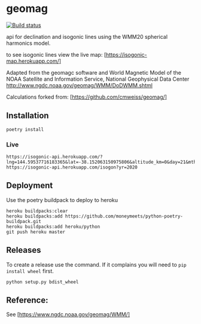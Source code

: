 # geomag
[![Build status](https://badge.buildkite.com/82cfc45a6dfec63cdf429b9e2b2037fe2416b3729d1db9aa94.svg)](https://buildkite.com/thompsonfilm/geomag)

api for declination and isogonic lines using the WMM20 spherical harmonics model.

to see isogonic lines view the live map: [https://isogonic-map.herokuapp.com/]

Adapted from the geomagc software and World Magnetic Model of the NOAA
Satellite and Information Service, National Geophysical Data Center
http://www.ngdc.noaa.gov/geomag/WMM/DoDWMM.shtml

Calculations forked from: [https://github.com/cmweiss/geomag/]

## Installation
```
poetry install
```

### Live
```
https://isogonic-api.herokuapp.com/?lng=144.59537716183365&lat=-38.152063150975806&altitude_km=0&day=21&mth=8&yr=2020
https://isogonic-api.herokuapp.com/isogon?yr=2020
```
## Deployment 

Use the poetry buildpack to deploy to heroku 
```
heroku buildpacks:clear
heroku buildpacks:add https://github.com/moneymeets/python-poetry-buildpack.git
heroku buildpacks:add heroku/python
git push heroku master
```

## Releases
To create a release use the command. If it complains you will need to ```pip install wheel``` first. 
```
python setup.py bdist_wheel
```


## Reference:
See [https://www.ngdc.noaa.gov/geomag/WMM/]
